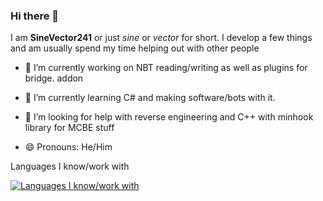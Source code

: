 ### Hi there 👋

I am **SineVector241** or just *sine* or *vector* for short. I develop a few things and am usually spend my time helping out with other people

- 🔭 I’m currently working on NBT reading/writing as well as plugins for bridge. addon
- 🌱 I’m currently learning C# and making software/bots with it.
- 🤔 I’m looking for help with reverse engineering and C++ with minhook library for MCBE stuff

- 😄 Pronouns: He/Him

Languages I know/work with

[![Languages I know/work with](https://skills.thijs.gg/icons?i=cs,dotnet,java,nodejs,js,ts,py,css,html,vue,bash,sqlite,mysql&theme=light)](https://skills.thijs.gg)

